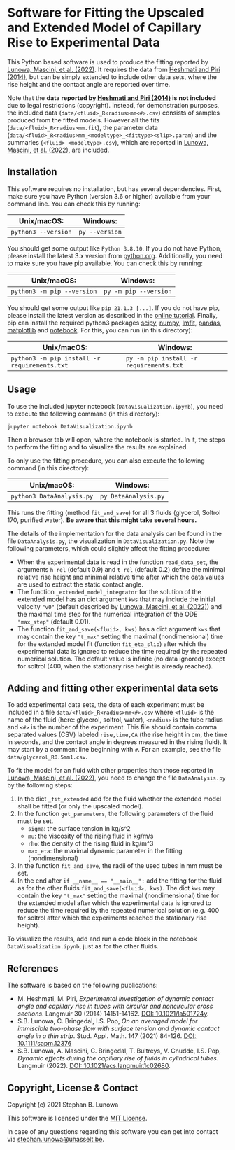 # Software for Fitting the Upscaled and Extended Model of Capillary Rise to Experimental Data

This Python based software is used to produce the fitting reported by
[Lunowa, Mascini, et al. (2022)](#references). It requires the data from
[Heshmati and Piri (2014)](#references), but can be simply extended to include
other data sets, where the rise height and the contact angle are reported over
time.

Note that the **data reported by [Heshmati and Piri (2014)](#references) is not
included** due to legal restrictions (copyright). Instead, for demonstration
purposes, the included data (`data/<fluid>_R<radius>mm<#>.csv`) consists of samples
produced from the fitted models.
However all the fits (`data/<fluid>_R<radius>mm.fit`), the parameter data
(`data/<fluid>_R<radius>mm_<modeltype>_<fittype><slip>.param`) and the summaries
(`<fluid>_<modeltype>.csv`), which are reported in
[Lunowa, Mascini, et al. (2022)](#references), are included.


## Installation

This software requires no installation, but has several dependencies. First,
make sure you have Python (version 3.6 or higher) available from your command
line. You can check this by running:

| Unix/macOS:             | Windows:          |
|-------------------------|-------------------|
| `python3 --version`     | `py --version`    |

You should get some output like `Python 3.8.10`. If you do not have Python,
please install the latest 3.x version from [python.org](https://www.python.org).
Additionally, you need to make sure you have pip available. You can check this
by running:

| Unix/macOS:                    | Windows:                 |
|--------------------------------|--------------------------|
| `python3 -m pip --version`     | `py -m pip --version`    |

You should get some output like `pip 21.1.3 [...]`. If you do not have pip, please
install the latest version as described in the
[online tutorial](https://packaging.python.org/tutorials/installing-packages/).
Finally, pip can install the required python3 packages
[scipy](https://www.scipy.org/), [numpy](https://numpy.org/),
[lmfit](https://lmfit.github.io/lmfit-py/), [pandas](https://pandas.pydata.org/),
[matplotlib](https://matplotlib.org/) and [notebook](https://jupyter.org/index.html).
For this, you can run (in this directory):

| Unix/macOS:                                      | Windows:                                   |
|--------------------------------------------------|--------------------------------------------|
| `python3 -m pip install -r requirements.txt`     | `py -m pip install -r requirements.txt`    |


## Usage

To use the included jupyter notebook (`DataVisualization.ipynb`), you need to
execute the following command (in this directory):
```
jupyter notebook DataVisualization.ipynb
```
Then a browser tab will open, where the notebook is started. In it, the steps
to perform the fitting and to visualize the results are explained.

To only use the fitting procedure, you can also execute the following command
(in this directory):

| Unix/macOS:                   | Windows:                |
|-------------------------------|-------------------------|
| `python3 DataAnalysis.py`     | `py DataAnalysis.py`    |

This runs the fitting (method `fit_and_save`) for all 3 fluids (glycerol,
Soltrol 170, purified water). **Be aware that this might take several hours.**

The details of the implementation for the data analysis can be found in the file
`DataAnalysis.py`, the visualization in `DataVisualization.py`.
Note the following parameters, which could slightly affect the fitting procedure:

* When the experimental data is read in the function `read_data_set`, the
  arguments `h_rel` (default 0.9) and `t_rel` (default 0.2) define the minimal
  relative rise height and minimal relative time after which the data values are
  used to extract the static contact angle.
* The function `_extended_model_integrator` for the solution of the extended
  model has an dict argument `kws` that may include the initial velocity `"v0"`
  (default described by [Lunowa, Mascini, et al. (2022)](#references)) and the
  maximal time step for the numerical integration of the ODE `"max_step"`
  (default 0.01).
* The function `fit_and_save(<fluid>, kws)` has a dict argument `kws` that may
  contain the key `"t_max"` setting the maximal (nondimensional) time for the
  extended model fit (function `fit_eta_slip`) after which the experimental data
  is ignored to reduce the time required by the repeated numerical solution.
  The default value is infinite (no data ignored) except for soltrol (400, when
  the stationary rise height is already reached).


## Adding and fitting other experimental data sets

To add experimental data sets, the data of each experiment must be included in a
file `data/<fluid>_R<radius>mm<#>.csv` where `<fluid>` is the name of the fluid
(here: glycerol, soltrol, water), `<radius>` is the tube radius and `<#>` is the
number of the experiment. This file should contain comma separated values (CSV)
labeled `rise,time,CA` (the rise height in cm, the time in seconds, and the
contact angle in degrees measured in the rising fluid). It may start by a
comment line beginning with `#`. For an example, see the file
`data/glycerol_R0.5mm1.csv`.

To fit the model for an fluid with other properties than those reported in
[Lunowa, Mascini, et al. (2022)](#references), you need to change the file
`DataAnalysis.py` by the following steps:

1. In the dict `_fit_extended` add for the fluid whether the extended model
   shall be fitted (or only the upscaled model).
2. In the function `get_parameters`, the following parameters of the fluid must
   be set.
   - `sigma`: the surface tension in kg/s^2
   - `mu`: the viscosity of the rising fluid in kg/m/s
   - `rho`: the density of the rising fluid in kg/m^3
   - `max_eta`: the maximal dynamic parameter in the fitting (nondimensional)
3. In the function `fit_and_save`, the radii of the used tubes in mm must be set.
4. In the end after `if __name__ == "__main__":` add the fitting for the fluid
   as for the other fluids `fit_and_save(<fluid>, kws)`. The dict `kws` may
   contain the key `"t_max"` setting the maximal (nondimensional) time for the
   extended model after which the experimental data is ignored to reduce the
   time required by the repeated numerical solution (e.g. 400 for soltrol after
   which the experiments reached the stationary rise height).

To visualize the results, add and run a code block in the notebook
`DataVisualization.ipynb`, just as for the other fluids.


## References

The software is based on the following publications:

* M. Heshmati, M. Piri, *Experimental investigation of dynamic contact angle and
  capillary rise in tubes with circular and noncircular cross sections*.
  Langmuir 30 (2014) 14151-14162.
  [DOI: 10.1021/la501724y](https://doi.org/10.1021/la501724y).
* S.B. Lunowa, C. Bringedal, I.S. Pop, *On an averaged model for immiscible
  two-phase flow with surface tension and dynamic contact angle in a thin strip*.
  Stud. Appl. Math. 147 (2021) 84-126.
  [DOI: 10.1111/sapm.12376](https://doi.org/10.1111/sapm.12376)
* S.B. Lunowa, A. Mascini, C. Bringedal, T. Bultreys, V. Cnudde, I.S. Pop,
  *Dynamic effects during the capillary rise of fluids in cylindrical tubes*.
  Langmuir (2022). [DOI: 10.1021/acs.langmuir.1c02680](https://doi.org/10.1021/acs.langmuir.1c02680).


## Copyright, License & Contact

Copyright (c) 2021 Stephan B. Lunowa

This software is licensed under the [MIT License](./LICENSE).

In case of any questions regarding this software you can get into contact via
[stephan.lunowa@uhasselt.be](mailto:stephan.lunowa@uhasselt.be).
